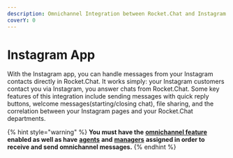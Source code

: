 ```yaml
---
description: Omnichannel Integration between Rocket.Chat and Instagram.
coverY: 0
---
```


# Instagram App

With the Instagram app, you can handle messages from your Instagram contacts directly in Rocket.Chat. It works simply: your Instagram customers contact you via Instagram, you answer chats from Rocket.Chat. Some key features of this integration include sending messages with quick reply buttons, welcome messages(starting/closing chat), file sharing, and the correlation between your Instagram pages and your Rocket.Chat departments.

{% hint style="warning" %}
**You must have the** [**omnichannel feature**](https://docs.rocket.chat/guides/administration/settings/omnichannel-admins-guide#enable-omnichannel) **enabled as well as have** [**agents**](https://docs.rocket.chat/guides/omnichannel/agents) **and** [**managers**](https://docs.rocket.chat/guides/omnichannel/managers) **assigned in order to receive and send omnichannel messages.**
{% endhint %}
